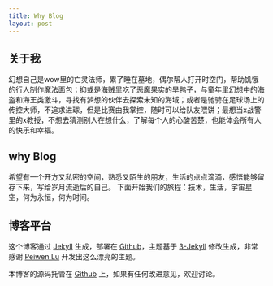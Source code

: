 ```yaml
---
title: Why Blog
layout: post
---
```


## 关于我

幻想自己是wow里的亡灵法师，累了睡在墓地，偶尔帮人打开时空门，帮助饥饿的行人制作魔法面包；抑或是海贼里吃了恶魔果实的旱鸭子，与童年里幻想中的海盗和海王类激斗，寻找有梦想的伙伴去探索未知的海域；或者是驰骋在足球场上的传控大师，不追求进球，但是比赛由我掌控，随时可以给队友喂饼；最想当x战警里的x教授，不想去猜测别人在想什么，了解每个人的心酸苦楚，也能体会所有人的快乐和幸福。

## why Blog

希望有一个开方又私密的空间，熟悉又陌生的朋友，生活的点点滴滴，感悟能够留存下来，写给岁月流逝后的自己。
下面开始我们的旅程：技术，生活，宇宙星空，何为永恒，何为时间。

## 博客平台

这个博客通过 [Jekyll](http://jekyllrb.com/) 生成，部署在 [Github](https://pages.github.com)，主题基于 [3-Jekyll](https://github.com/P233/3-Jekyll) 修改生成，非常感谢 [Peiwen Lu](https://github.com/P233) 开发出这么漂亮的主题。

本博客的源码托管在 [Github](https://github.com/sewind/sewind.github.io) 上，如果有任何改进意见，欢迎讨论。
